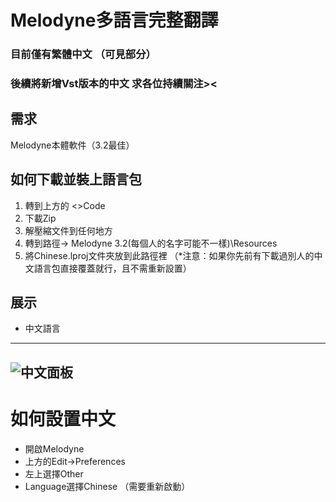 # Melodyne多語言完整翻譯

### 目前僅有繁體中文 （可見部分）
### 後續將新增Vst版本的中文 求各位持續關注><

## 需求
Melodyne本體軟件（3.2最佳）

## 如何下載並裝上語言包
1. 轉到上方的 <>Code
2. 下載Zip
3. 解壓縮文件到任何地方
4. 轉到路徑→ Melodyne 3.2(每個人的名字可能不一樣)\Resources
5. 將Chinese.lproj文件夾放到此路徑裡 （*注意：如果你先前有下載過別人的中文語言包直接覆蓋就行，且不需重新設置）

## 展示
* 中文語言
---
![中文面板](https://github.com/user-attachments/assets/c6bdeb0b-22d3-411b-9388-3ba8ac029bc9)
---

# 如何設置中文
* 開啟Melodyne
* 上方的Edit→Preferences
* 左上選擇Other
* Language選擇Chinese （需要重新啟動）
